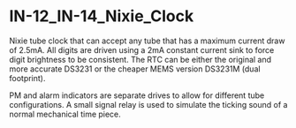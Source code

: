 # IN-12_IN-14_Nixie_Clock

Nixie tube clock that can accept any tube that has a maximum current draw of 2.5mA. All digits are driven using a 2mA constant current sink to force digit brightness to be consistent. The RTC can be either the original and more accurate DS3231 or the cheaper MEMS version DS3231M (dual footprint). 

PM and alarm indicators are separate drives to allow for different tube configurations. A small signal relay is used to simulate the ticking sound of a normal mechanical time piece.
